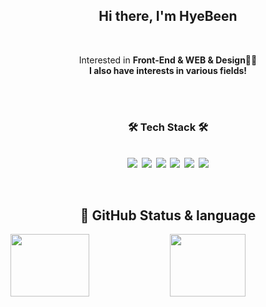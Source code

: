 
<h2 align="center">Hi there, I'm HyeBeen</h2>
<br/>
<p align="center">
	Interested in <b> Front-End & WEB & Design<b/>👩‍💻 
	<br>
	I also have interests in various fields!
</p>

<br/>
<br/>
<h3 align="center">🛠 Tech Stack 🛠</h3>

<p align="center">
  <br>
  <img src="https://img.shields.io/badge/HTML-E34F26?style=flat-square&logo=html5&logoColor=white"/>&nbsp
  <img src="https://img.shields.io/badge/css-1572B6?style=flat-square&logo=css3&logoColor=white"/>&nbsp 
  <img src="https://img.shields.io/badge/Javascript-ffb13b?style=flat-square&logo=javascript&logoColor=white"/>&nbsp 
  <img src="https://img.shields.io/badge/Typescript-3178C6?style=flat-square&logo=typescript&logoColor=black"/>&nbsp
  <img src="https://img.shields.io/badge/sass-CC6699?style=flat-square&logo=sass&logoColor=white"/>&nbsp
  <img src="https://img.shields.io/badge/React-61DAFB?style=flat-square&logo=react&logoColor=white"/>
</p>
<br/>




<h2 align="center">📌 GitHub Status & language</h2>
<img align="center" src="https://github-readme-stats.vercel.app/api?username=HYBEN09" height="100" width="50%" />

<img align="center" src="https://github-readme-stats.vercel.app/api/top-langs/?username=HYBEN09&layout=compact" height="100"  width="49%"/> 
   








